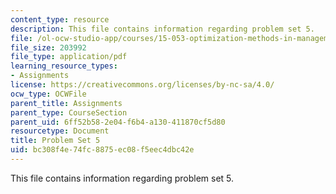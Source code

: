 ```yaml
---
content_type: resource
description: This file contains information regarding problem set 5.
file: /ol-ocw-studio-app/courses/15-053-optimization-methods-in-management-science-spring-2013/bc308f4e74fc8875ec08f5eec4dbc42e_MIT15_053S13_ps5.pdf
file_size: 203992
file_type: application/pdf
learning_resource_types:
- Assignments
license: https://creativecommons.org/licenses/by-nc-sa/4.0/
ocw_type: OCWFile
parent_title: Assignments
parent_type: CourseSection
parent_uid: 6ff52b58-2e04-f6b4-a130-411870cf5d80
resourcetype: Document
title: Problem Set 5
uid: bc308f4e-74fc-8875-ec08-f5eec4dbc42e
---
```

This file contains information regarding problem set 5.